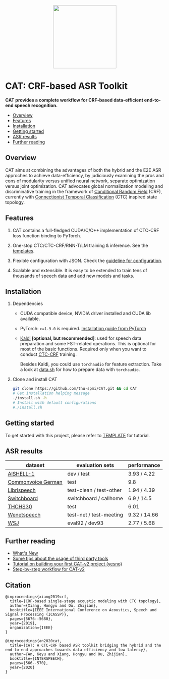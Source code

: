 <div align="center"><img src="./assets/logo.png" width=200></div>

# CAT: CRF-based ASR Toolkit
**CAT provides a complete workflow for CRF-based data-efficient end-to-end speech recognition.**

- [Overview](#overview)
- [Features](#features)
- [Installation](#installation)
- [Getting started](#getting-started)
- [ASR results](#asr-results)
- [Further reading](#further-reading)

## Overview

CAT aims at combining the advantages of both the hybrid and the E2E ASR approches to achieve data-efficiency, by judiciously examining the pros and cons of modularity versus unified neural network, separate optimization versus joint optimization. CAT advocates global normalization modeling and discriminative training in the framework of [Conditional Random Field](https://en.wikipedia.org/wiki/Conditional_random_field) (CRF), currently with [Connectionist Temporal Classification](https://mediatum.ub.tum.de/doc/1292048/file.pdf) (CTC) inspired state topology.


## Features

1. CAT contains a full-fledged CUDA/C/C++ implementation of CTC-CRF loss function binding to PyTorch.

2. One-stop CTC/CTC-CRF/RNN-T/LM training & inference. See the [templates](egs/TEMPLATE).

3. Flexible configuration with JSON. Check the [guideline for configuration](docs/configure_guide.md).

4. Scalable and extensible. It is easy to be extended to train tens of thousands of speech data and add new models and tasks.


## Installation

1. Dependencies

   - CUDA compatible device, NVIDIA driver installed and CUDA lib available.
   - PyTorch: `>=1.9.0` is required. [Installation guide from PyTorch](https://pytorch.org/get-started/locally/#start-locally)
   - [Kaldi](https://github.com/kaldi-asr/kaldi) **\[optional, but recommended\]**: used for speech data preparation and some FST-related operations. This is optional for most of the basic functions. Required only when you want to conduct [CTC-CRF](egs/TEMPLATE/exp/asr-ctc-crf) training.
      
      Besides Kaldi, you could use `torchaudio` for feature extraction. Take a look at [data.sh](egs/aishell/local/data.sh) for how to prepare data with `torchaudio`.

2. Clone and install CAT

   ```bash
   git clone https://github.com/thu-spmi/CAT.git && cd CAT
   # Get installation helping message
   ./install.sh -h
   # Install with default configurations
   #./install.sh
   ```

## Getting started

To get started with this project, please refer to [TEMPLATE](egs/TEMPLATE/README.md) for tutorial.


## ASR results

| dataset                                                                                                                | evaluation sets         | performance  |
| ---------------------------------------------------------------------------------------------------------------------- | ----------------------- | ------------ |
| [AISHELL-1](egs/aishell#result)                                                                                        | dev / test              | 3.93 / 4.22  |
| [Commonvoice German](https://github.com/thu-spmi/CAT/blob/v2/egs/commonvoice/RESULT.md#conformertransformer-rescoring) | test                    | 9.8          |
| [Librispeech](egs/libri#result)                                                                                        | test-clean / test-other | 1.94 / 4.39  |
| [Switchboard](https://github.com/thu-spmi/CAT/blob/v2/egs/swbd/RESULT.md#conformertransformer-rescoring)               | switchboard / callhome  | 6.9 / 14.5   |
| [THCHS30](https://github.com/thu-spmi/CAT/blob/v2/egs/thchs30/RESULT.md#vgg-blstm)                                     | test                    | 6.01         |
| [Wenetspeech](egs/wenetspeech#result)                                                                                  | test-net / test-meeting | 9.32 / 14.66 |
| [WSJ](egs/wsj/RESULT.md)                                                                                               | eval92 / dev93          | 2.77 / 5.68  |

## Further reading

- [What's New](docs/whatsnew.md)
- [Some tips about the usage of third party tools](docs/guide_for_third_party_tools.md)
- [Tutorial on building your first CAT-v2 project (yesno)](yesno_tutorial_ch.md)
- [Step-by-step workflow for CAT-v2](cat_workflow.md)


## Citation

```
@inproceedings{xiang2019crf,
  title={CRF-based single-stage acoustic modeling with CTC topology},
  author={Xiang, Hongyu and Ou, Zhijian},
  booktitle={IEEE International Conference on Acoustics, Speech and Signal Processing (ICASSP)},
  pages={5676--5680},
  year={2019},
  organization={IEEE}
}

@inproceedings{an2020cat,
  title={CAT: A CTC-CRF based ASR toolkit bridging the hybrid and the end-to-end approaches towards data efficiency and low latency},
  author={An, Keyu and Xiang, Hongyu and Ou, Zhijian},
  booktitle={INTERSPEECH},
  pages={566--570},
  year={2020}
}
```
